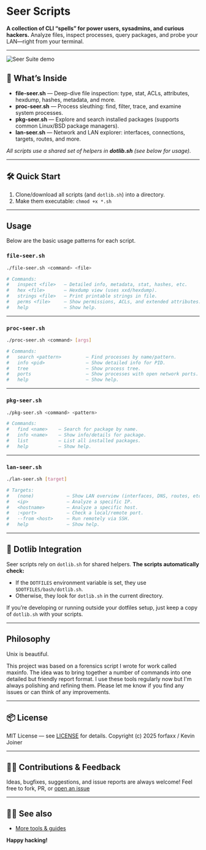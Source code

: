 # Seer Scripts

**A collection of CLI “spells” for power users, sysadmins, and curious hackers.**
Analyze files, inspect processes, query packages, and probe your LAN—right from your terminal.

---
![Seer Suite demo](seer-suit.gif)


## 🚀 What’s Inside

* **file-seer.sh** — Deep-dive file inspection: type, stat, ACLs, attributes, hexdump, hashes, metadata, and more.
* **proc-seer.sh** — Process sleuthing: find, filter, trace, and examine system processes.
* **pkg-seer.sh** — Explore and search installed packages (supports common Linux/BSD package managers).
* **lan-seer.sh** — Network and LAN explorer: interfaces, connections, targets, routes, and more.

*All scripts use a shared set of helpers in **dotlib.sh** (see below for usage).*

---

## 🛠️ Quick Start

1. Clone/download all scripts (and `dotlib.sh`) into a directory.
2. Make them executable:
   `chmod +x *.sh`

---

## Usage

Below are the basic usage patterns for each script.

### `file-seer.sh`

```sh
./file-seer.sh <command> <file>

# Commands:
#   inspect <file>   — Detailed info, metadata, stat, hashes, etc.
#   hex <file>       — Hexdump view (uses xxd/hexdump).
#   strings <file>   — Print printable strings in file.
#   perms <file>     — Show permissions, ACLs, and extended attributes.
#   help             — Show help.
```

---

### `proc-seer.sh`

```sh
./proc-seer.sh <command> [args]

# Commands:
#   search <pattern>         — Find processes by name/pattern.
#   info <pid>               — Show detailed info for PID.
#   tree                     — Show process tree.
#   ports                    — Show processes with open network ports.
#   help                     — Show help.
```

---

### `pkg-seer.sh`

```sh
./pkg-seer.sh <command> <pattern>

# Commands:
#   find <name>    — Search for package by name.
#   info <name>    — Show info/details for package.
#   list           — List all installed packages.
#   help           — Show help.
```

---

### `lan-seer.sh`

```sh
./lan-seer.sh [target]

# Targets:
#   (none)            — Show LAN overview (interfaces, DNS, routes, etc.)
#   <ip>              — Analyze a specific IP.
#   <hostname>        — Analyze a specific host.
#   :<port>           — Check a local/remote port.
#   --from <host>     — Run remotely via SSH.
#   help              — Show help.
```

---

## 🧰 Dotlib Integration

Seer scripts rely on `dotlib.sh` for shared helpers.
**The scripts automatically check:**

* If the `DOTFILES` environment variable is set, they use `$DOTFILES/bash/dotlib.sh`.
* Otherwise, they look for `dotlib.sh` in the current directory.

If you’re developing or running outside your dotfiles setup, just keep a copy of `dotlib.sh` with your scripts.

---

## Philosophy

Unix is beautiful.

This project was based on a forensics script I wrote for work called maxinfo. The idea was to bring together a number of commands into one detailed but friendly report format. I use these tools regularly now but I'm always polishing and refining them. Please let me know if you find any issues or can think of any improvements. 


---

## 📦 License

MIT License — see [LICENSE](./LICENSE) for details.
Copyright (c) 2025 forfaxx / Kevin Joiner

---

## 🙋‍♂️ Contributions & Feedback

Ideas, bugfixes, suggestions, and issue reports are always welcome!
Feel free to fork, PR, or [open an issue](https://github.com/forfaxx/seer-scripts/issues) 

---

## 🏴‍☠️ See also

* [More tools & guides](https://github.com/forfaxx/)

 **Happy hacking!**

